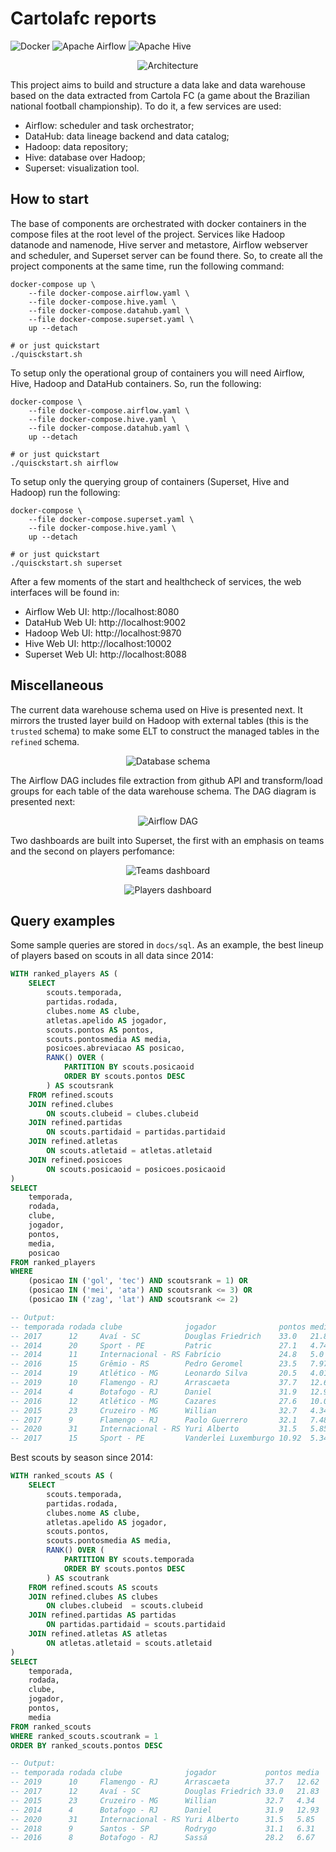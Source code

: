 # Cartolafc reports

<p>
<img alt="Docker" src="https://img.shields.io/badge/docker-%230db7ed.svg?&style=for-the-badge&logo=docker&logoColor=white"/>
<img alt="Apache Airflow" src="https://img.shields.io/badge/apacheairflow-%23017cee.svg?&style=for-the-badge&logo=apache-airflow&logoColor=white"/>
<img alt="Apache Hive" src="https://img.shields.io/badge/apachehive-%23FDEE21.svg?&style=for-the-badge&logo=apache-hive&logoColor=black"/>
</p>

<p align="center">
<img alt="Architecture" src="./docs/architecture.jpg"/>
</p>

This project aims to build and structure a data lake and data warehouse based on the data extracted from Cartola FC (a game about the Brazilian national football championship). To do it, a few services are used:

- Airflow: scheduler and task orchestrator;
- DataHub: data lineage backend and data catalog;
- Hadoop: data repository;
- Hive: database over Hadoop;
- Superset: visualization tool.

## How to start

The base of components are orchestrated with docker containers in the compose files at the root level of the project. Services like Hadoop datanode and namenode, Hive server and metastore, Airflow webserver and scheduler, and Superset server can be found there. So, to create all the project components at the same time, run the following command:

```shell
docker-compose up \
    --file docker-compose.airflow.yaml \
    --file docker-compose.hive.yaml \
    --file docker-compose.datahub.yaml \
    --file docker-compose.superset.yaml \
    up --detach

# or just quickstart
./quisckstart.sh
```

To setup only the operational group of containers you will need Airflow, Hive, Hadoop and DataHub containers. So, run the following:

```shell
docker-compose \
    --file docker-compose.airflow.yaml \
    --file docker-compose.hive.yaml \
    --file docker-compose.datahub.yaml \
    up --detach

# or just quickstart
./quisckstart.sh airflow
```

To setup only the querying group of containers (Superset, Hive and Hadoop) run the following:

```shell
docker-compose \
    --file docker-compose.superset.yaml \
    --file docker-compose.hive.yaml \
    up --detach

# or just quickstart
./quisckstart.sh superset
```

After a few moments of the start and healthcheck of services, the web interfaces will be found in:
- Airflow Web UI: http://localhost:8080
- DataHub Web UI: http://localhost:9002
- Hadoop Web UI: http://localhost:9870
- Hive Web UI: http://localhost:10002
- Superset Web UI: http://localhost:8088

## Miscellaneous

The current data warehouse schema used on Hive is presented next. It mirrors the trusted layer build on Hadoop with external tables (this is the `trusted` schema) to make some ELT to construct the managed tables in the `refined` schema.

<p align="center">
<img alt="Database schema" src="./docs/schema.png"/>
</p>

The Airflow DAG includes file extraction from github API and transform/load groups for each table of the data warehouse schema. The DAG diagram is presented next:

<p align="center">
<img alt="Airflow DAG" src="./docs/dag.png"/>
</p>

Two dashboards are built into Superset, the first with an emphasis on teams and the second on players perfomance:

<p align="center">
<img alt="Teams dashboard" src="./docs/dashboard-clubes.png"/>
</p>

<p align="center">
<img alt="Players dashboard" src="./docs/dashboard-atletas.png"/>
</p>

## Query examples

Some sample queries are stored in `docs/sql`. As an example, the best lineup of players based on scouts in all data since 2014:

```sql
WITH ranked_players AS (
    SELECT
        scouts.temporada,
        partidas.rodada,
        clubes.nome AS clube,
        atletas.apelido AS jogador,
        scouts.pontos AS pontos,
        scouts.pontosmedia AS media,
        posicoes.abreviacao AS posicao,
        RANK() OVER (
            PARTITION BY scouts.posicaoid
            ORDER BY scouts.pontos DESC
        ) AS scoutsrank
    FROM refined.scouts
    JOIN refined.clubes
        ON scouts.clubeid = clubes.clubeid
    JOIN refined.partidas
        ON scouts.partidaid = partidas.partidaid
    JOIN refined.atletas
        ON scouts.atletaid = atletas.atletaid
    JOIN refined.posicoes
        ON scouts.posicaoid = posicoes.posicaoid
)
SELECT
    temporada,
    rodada,
    clube,
    jogador,
    pontos,
    media,
    posicao
FROM ranked_players
WHERE
    (posicao IN ('gol', 'tec') AND scoutsrank = 1) OR
    (posicao IN ('mei', 'ata') AND scoutsrank <= 3) OR
    (posicao IN ('zag', 'lat') AND scoutsrank <= 2)

-- Output:
-- temporada rodada clube              jogador              pontos media pos
-- 2017      12     Avaí - SC          Douglas Friedrich    33.0   21.83 gol
-- 2014      20     Sport - PE         Patric               27.1   4.74  lat
-- 2014      11     Internacional - RS Fabrício             24.8   5.0   lat
-- 2016      15     Grêmio - RS        Pedro Geromel        23.5   7.97  zag
-- 2014      19     Atlético - MG      Leonardo Silva       20.5   4.01  zag
-- 2019      10     Flamengo - RJ      Arrascaeta           37.7   12.62 mei
-- 2014      4      Botafogo - RJ      Daniel               31.9   12.93 mei
-- 2016      12     Atlético - MG      Cazares              27.6   10.02 mei
-- 2015      23     Cruzeiro - MG      Willian              32.7   4.34  ata
-- 2017      9      Flamengo - RJ      Paolo Guerrero       32.1   7.48  ata
-- 2020      31     Internacional - RS Yuri Alberto         31.5   5.85  ata
-- 2017      15     Sport - PE         Vanderlei Luxemburgo 10.92  5.34  tec
```

Best scouts by season since 2014:

```sql
WITH ranked_scouts AS (
    SELECT
        scouts.temporada,
        partidas.rodada,
        clubes.nome AS clube,
        atletas.apelido AS jogador,
        scouts.pontos,
        scouts.pontosmedia AS media,
        RANK() OVER (
            PARTITION BY scouts.temporada
            ORDER BY scouts.pontos DESC
        ) AS scoutrank
    FROM refined.scouts AS scouts
    JOIN refined.clubes AS clubes
        ON clubes.clubeid  = scouts.clubeid
    JOIN refined.partidas AS partidas
        ON partidas.partidaid = scouts.partidaid
    JOIN refined.atletas AS atletas
        ON atletas.atletaid = scouts.atletaid
)
SELECT
    temporada,
    rodada,
    clube,
    jogador,
    pontos,
    media
FROM ranked_scouts
WHERE ranked_scouts.scoutrank = 1
ORDER BY ranked_scouts.pontos DESC

-- Output:
-- temporada rodada clube              jogador           pontos media
-- 2019      10     Flamengo - RJ      Arrascaeta        37.7   12.62
-- 2017      12     Avaí - SC          Douglas Friedrich 33.0   21.83
-- 2015      23     Cruzeiro - MG      Willian           32.7   4.34
-- 2014      4      Botafogo - RJ      Daniel            31.9   12.93
-- 2020      31     Internacional - RS Yuri Alberto      31.5   5.85
-- 2018      9      Santos - SP        Rodrygo           31.1   6.31
-- 2016      8      Botafogo - RJ      Sassá             28.2   6.67
```

